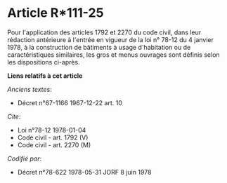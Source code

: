 # Article R*111-25

Pour l'application des articles 1792 et 2270 du code civil, dans leur rédaction antérieure à l'entrée en vigueur de la loi n°
78-12 du 4 janvier 1978, à la construction de bâtiments à usage d'habitation ou de caractéristiques similaires, les gros et
menus ouvrages sont définis selon les dispositions ci-après.

**Liens relatifs à cet article**

_Anciens textes_:

  - Décret n°67-1166 1967-12-22 art. 10

_Cite_:

  - Loi n°78-12 1978-01-04
  - Code civil - art. 1792 (V)
  - Code civil - art. 2270 (M)

_Codifié par_:

  - Décret n°78-622 1978-05-31 JORF 8 juin 1978
